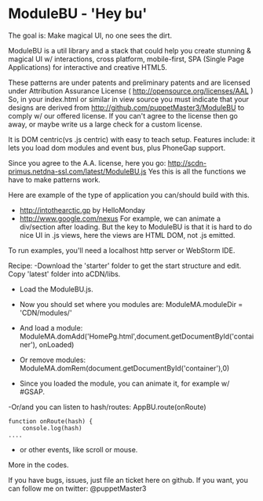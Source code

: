 # ModuleBU - 'Hey bu'

 The goal is: Make magical UI, no one sees the dirt.

ModuleBU is a util library and a stack that could help you create stunning & magical UI w/ interactions,
    cross platform, mobile-first, SPA (Single Page Applications) for interactive and creative HTML5.

These patterns are under patents and preliminary patents and are licensed under Attribution Assurance License (  http://opensource.org/licenses/AAL )
So, in your index.html or similar in view source you must indicate that your designs are derived from
http://github.com/puppetMaster3/ModuleBU to comply w/ our offered license.
If you can't agree to the license then go away, or maybe write us a large check for a custom license.

It is DOM centric(vs .js centric) with easy to teach setup.  Features include: it lets you load dom modules and event bus, plus PhoneGap support.

Since you agree to the A.A. license, here you go: http://scdn-primus.netdna-ssl.com/latest/ModuleBU.js
Yes this is all the functions we have to make patterns work.

Here are example of the type of application you can/should build with this.
- http://intothearctic.gp by HelloMonday
- http://www.google.com/nexus
For example, we can animate a div/section after loading. But the key to ModuleBU is that it is hard to do nice UI in .js views, here the views are HTML DOM, not .js emitted.

To run examples, you'll need a localhost http server or WebStorm IDE.

Recipe:
-Download the 'starter' folder to get the start structure and edit. Copy 'latest' folder into aCDN/libs.
- Load the ModuleBU.js.
- Now you should set where you modules are:
    ModuleMA.moduleDir = 'CDN/modules/'
    
- And load a module:
    ModuleMA.domAdd('HomePg.html',document.getDocumentById('container'), onLoaded)

- Or remove modules:
    ModuleMA.domRem(document.getDocumentById('container'),0)

- Since you loaded the module, you can animate it, for example w/ #GSAP.

-Or/and you can listen to hash/routes:
    AppBU.route(onRoute)

    function onRoute(hash) {
        console.log(hash)
    ....
- or other events, like scroll or mouse.

More in the codes.

If you have bugs, issues, just file an ticket here on github.
If you want, you can follow me on twitter: @puppetMaster3
